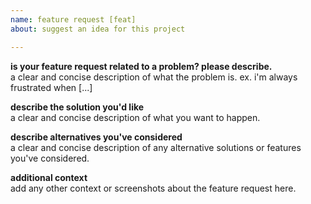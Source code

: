 ```yaml
---
name: feature request [feat]
about: suggest an idea for this project

---
```


**is your feature request related to a problem? please describe.**<br>
a clear and concise description of what the problem is. ex. i'm always frustrated when [...]

**describe the solution you'd like**<br>
a clear and concise description of what you want to happen.

**describe alternatives you've considered**<br>
a clear and concise description of any alternative solutions or features you've considered.

**additional context**<br>
add any other context or screenshots about the feature request here.
